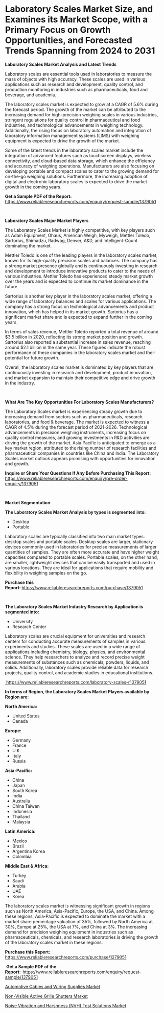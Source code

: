 <p><h1>Laboratory Scales Market Size, and Examines its Market Scope, with a Primary Focus on Growth Opportunities, and Forecasted Trends Spanning from 2024 to 2031</h1></p><p><strong>Laboratory Scales Market Analysis and Latest Trends</strong></p>
<p><p>Laboratory scales are essential tools used in laboratories to measure the mass of objects with high accuracy. These scales are used in various applications such as research and development, quality control, and production monitoring in industries such as pharmaceuticals, food and beverage, and academia.</p><p>The laboratory scales market is expected to grow at a CAGR of 5.6% during the forecast period. The growth of the market can be attributed to the increasing demand for high-precision weighing scales in various industries, stringent regulations for quality control in pharmaceutical and food industries, and technological advancements in weighing technology. Additionally, the rising focus on laboratory automation and integration of laboratory information management systems (LIMS) with weighing equipment is expected to drive the growth of the market.</p><p>Some of the latest trends in the laboratory scales market include the integration of advanced features such as touchscreen displays, wireless connectivity, and cloud-based data storage, which enhance the efficiency and accuracy of weighing operations. Manufacturers are also focusing on developing portable and compact scales to cater to the growing demand for on-the-go weighing solutions. Furthermore, the increasing adoption of digital and electronic laboratory scales is expected to drive the market growth in the coming years.</p></p>
<p><strong>Get a Sample PDF of the Report:&nbsp;</strong> <a href="https://www.reliableresearchreports.com/enquiry/request-sample/1379051">https://www.reliableresearchreports.com/enquiry/request-sample/1379051</a></p>
<p>&nbsp;</p>
<p><strong>Laboratory Scales Major Market Players</strong></p>
<p><p>The Laboratory Scales Market is highly competitive, with key players such as Adam Equipment, Ohaus, American Weigh, Myweigh, Mettler Toledo, Sartorius, Shimadzu, Radwag, Denver, A&D, and Intelligent-Count dominating the market. </p><p>Mettler Toledo is one of the leading players in the laboratory scales market, known for its high-quality precision scales and balances. The company has a strong market presence globally and is continuously investing in research and development to introduce innovative products to cater to the needs of various industries. Mettler Toledo has experienced steady market growth over the years and is expected to continue its market dominance in the future.</p><p>Sartorius is another key player in the laboratory scales market, offering a wide range of laboratory balances and scales for various applications. The company has a strong focus on technological advancements and product innovation, which has helped in its market growth. Sartorius has a significant market share and is expected to expand further in the coming years.</p><p>In terms of sales revenue, Mettler Toledo reported a total revenue of around $3.5 billion in 2020, reflecting its strong market position and growth. Sartorius also reported a substantial increase in sales revenue, reaching around $2.1 billion in the same year. These figures indicate the robust performance of these companies in the laboratory scales market and their potential for future growth.</p><p>Overall, the laboratory scales market is dominated by key players that are continuously investing in research and development, product innovation, and market expansion to maintain their competitive edge and drive growth in the industry.</p></p>
<p>&nbsp;</p>
<p><strong>What Are The Key Opportunities For Laboratory Scales Manufacturers?</strong></p>
<p><p>The Laboratory Scales market is experiencing steady growth due to increasing demand from sectors such as pharmaceuticals, research laboratories, and food & beverage. The market is expected to witness a CAGR of 4.5% during the forecast period of 2021-2026. Technological advancements in precision weighing instruments, increasing focus on quality control measures, and growing investments in R&D activities are driving the growth of the market. Asia Pacific is anticipated to emerge as a key market region, attributed to the rising number of research facilities and pharmaceutical companies in countries like China and India. The Laboratory Scales market outlook appears promising with opportunities for innovation and growth.</p></p>
<p><strong>Inquire or Share Your Questions If Any Before Purchasing This Report:</strong> <a href="https://www.reliableresearchreports.com/enquiry/pre-order-enquiry/1379051">https://www.reliableresearchreports.com/enquiry/pre-order-enquiry/1379051</a></p>
<p>&nbsp;</p>
<p><strong>Market Segmentation</strong></p>
<p><strong>The Laboratory Scales Market Analysis by types is segmented into:</strong></p>
<p><ul><li>Desktop</li><li>Portable</li></ul></p>
<p><p>Laboratory scales are typically classified into two main market types: desktop scales and portable scales. Desktop scales are larger, stationary devices commonly used in laboratories for precise measurements of larger quantities of samples. They are often more accurate and have higher weight capacities compared to portable scales. Portable scales, on the other hand, are smaller, lightweight devices that can be easily transported and used in various locations. They are ideal for applications that require mobility and flexibility in weighing samples on the go.</p></p>
<p><strong>Purchase this Report:&nbsp;</strong><a href="https://www.reliableresearchreports.com/purchase/1379051">https://www.reliableresearchreports.com/purchase/1379051</a></p>
<p>&nbsp;</p>
<p><strong>The Laboratory Scales Market Industry Research by Application is segmented into:</strong></p>
<p><ul><li>University</li><li>Research Center</li></ul></p>
<p><p>Laboratory scales are crucial equipment for universities and research centers for conducting accurate measurements of samples in various experiments and studies. These scales are used in a wide range of applications including chemistry, biology, physics, and environmental science. They help researchers to analyze and record precise weight measurements of substances such as chemicals, powders, liquids, and solids. Additionally, laboratory scales provide reliable data for research projects, quality control, and academic studies in educational institutions.</p></p>
<p><a href="https://www.reliableresearchreports.com/laboratory-scales-r1379051">&nbsp;https://www.reliableresearchreports.com/laboratory-scales-r1379051</a></p>
<p><strong>In terms of Region, the Laboratory Scales Market Players available by Region are:</strong></p>
<p>
    <p> <strong> North America: </strong>
        <ul>
            <li>United States</li>
            <li>Canada</li>
        </ul>
        </p> 
    <p> <strong> Europe: </strong>
        <ul>
            <li>Germany</li>
            <li>France</li>
            <li>U.K.</li>
            <li>Italy</li>
            <li>Russia</li>
        </ul>
        </p> 
    <p> <strong> Asia-Pacific: </strong>
        <ul>
            <li>China</li>
            <li>Japan</li>
            <li>South Korea</li>
            <li>India</li>
            <li>Australia</li>
            <li>China Taiwan</li>
            <li>Indonesia</li>
            <li>Thailand</li>
            <li>Malaysia</li>
        </ul>
        </p> 
    <p> <strong> Latin America: </strong>
        <ul>
            <li>Mexico</li>
            <li>Brazil</li>
            <li>Argentina Korea</li>
            <li>Colombia</li>
        </ul>
        </p> 
    <p> <strong> Middle East & Africa: </strong>
        <ul>
            <li>Turkey</li>
            <li>Saudi</li>
            <li>Arabia</li>
            <li>UAE</li>
            <li>Korea</li>
        </ul>
    </p>
    </p>
<p><p>The laboratory scales market is witnessing significant growth in regions such as North America, Asia-Pacific, Europe, the USA, and China. Among these regions, Asia-Pacific is expected to dominate the market with a market share percentage valuation of 35%, followed by North America at 30%, Europe at 25%, the USA at 7%, and China at 3%. The increasing demand for precision weighing equipment in industries such as pharmaceuticals, chemicals, and research laboratories is driving the growth of the laboratory scales market in these regions.</p></p>
<p><strong>Purchase this Report: </strong><a href="https://www.reliableresearchreports.com/purchase/1379051">https://www.reliableresearchreports.com/purchase/1379051</a></p>
<p>&nbsp;<strong>Get a Sample PDF of the Report:&nbsp;&nbsp;</strong><a href="https://www.reliableresearchreports.com/enquiry/request-sample/1379051">https://www.reliableresearchreports.com/enquiry/request-sample/1379051</a></p>
<p><strong></strong></p>
<p><p><a href="https://www.linkedin.com/pulse/insights-automotive-cables-wiring-supplies-market-size-eemle?trackingId=bd%2FtUk92AWhNiwSz7ehNwg%3D%3D">Automotive Cables and Wiring Supplies Market</a></p><p><a href="https://www.linkedin.com/pulse/non-visible-active-grille-shutters-market-size-2024-2031-9tlee?trackingId=M3IPwqasc%2FnUlo2ciXVjag%3D%3D">Non-Visible Active Grille Shutters Market</a></p><p><a href="https://www.linkedin.com/pulse/insights-noise-vibration-harshness-nvh-test-solutions-market-mryne?trackingId=eClXAiSKlJm7ej6E%2Bw5YxA%3D%3D">Noise Vibration and Harshness (NVH) Test Solutions Market</a></p></p>
